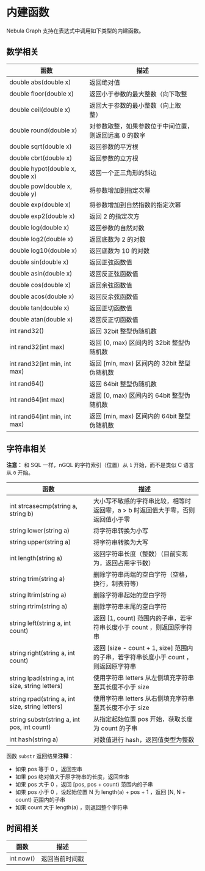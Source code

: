 # 内建函数

Nebula Graph 支持在表达式中调用如下类型的内建函数。

## 数学相关

函数| 描述 |
----  |  ----|
double abs(double x) | 返回绝对值    |
double floor(double x) | 返回小于参数的最大整数（向下取整   |
double ceil(double x) | 返回大于参数的最小整数（向上取整）  |
double round(double x) | 对参数取整，如果参数位于中间位置，则返回远离 0 的数字 |
double sqrt(double x) | 返回参数的平方根 |
double cbrt(double x) | 返回参数的立方根 |
double hypot(double x, double x) | 返回一个正三角形的斜边 |
double pow(double x, double y) | 将参数增加到指定次幂 |
double exp(double x) | 将参数增加到自然指数的指定次幂 |
double exp2(double x) | 返回 2 的指定次方 |
double log(double x) | 返回参数的自然对数 |
double log2(double x) | 返回底数为 2 的对数 |
double log10(double x) | 返回底数为 10 的对数 |
double sin(double x) | 返回正弦函数值 |
double asin(double x) | 返回反正弦函数值
double cos(double x) | 返回余弦函数值 |
double acos(double x) | 返回反余弦函数值 |
double tan(double x) | 返回正切函数值 |
double atan(double x) | 返回反正切函数值 |
int rand32() | 返回 32bit 整型伪随机数 |
int rand32(int max) | 返回 [0, max) 区间内的 32bit 整型伪随机数 |
int rand32(int min, int max) | 返回 [min, max) 区间内的 32bit 整型伪随机数 |
int rand64() | 返回 64bit 整型伪随机数 |
int rand64(int max) | 返回 [0, max) 区间内的 64bit 整型伪随机数 |
int rand64(int min, int max) | 返回 [min, max) 区间内的 64bit 整型伪随机数 |

## 字符串相关

**注意：** 和 SQL 一样，nGQL 的字符索引（位置）从 `1` 开始，而不是类似 C 语言从 `0` 开始。

函数| 描述 |
----  |  ----|
int strcasecmp(string a, string b) | 大小写不敏感的字符串比较，相等时返回零，a > b 时返回值大于零，否则返回值小于零 |
string lower(string a) | 将字符串转换为小写 |
string upper(string a) | 将字符串转换为大写 |
int length(string a) | 返回字符串长度（整数）（目前实现为，返回占用字节数） |
string trim(string a) | 删除字符串两端的空白字符（空格，换行，制表符等） |
string ltrim(string a) | 删除字符串起始的空白字符 |
string rtrim(string a) | 删除字符串末尾的空白字符 |
string left(string a, int count) | 返回 [1, count] 范围内的子串，若字符串长度小于 count ，则返回原字符串 |
string right(string a, int count) | 返回 [size - count + 1, size] 范围内的子串，若字符串长度小于 count ，则返回原字符串 |
string lpad(string a, int size, string letters) | 使用字符串 letters 从左侧填充字符串至其长度不小于 size |
string rpad(string a, int size, string letters)| 使用字符串 letters 从右侧填充字符串至其长度不小于 size  |
string substr(string a, int pos, int count) | 从指定起始位置 pos 开始，获取长度为 count 的子串 |
int hash(string a) | 对数值进行 hash，返回值类型为整数 |

函数 `substr` 返回结果**注释**：

- 如果 pos 等于 0 ，返回空串
- 如果 pos 绝对值大于原字符串的长度，返回空串
- 如果 pos 大于 0 ，返回 [pos, pos + count) 范围内的子串
- 如果 pos 小于 0 ，设起始位置 N 为 length(a) + pos + 1 ，返回 [N, N + count) 范围内的子串
- 如果 count 大于 length(a) ，则返回整个字符串

## 时间相关

函数| 描述 |
---   |  ---|
int now()  |返回当前时间戳 |
